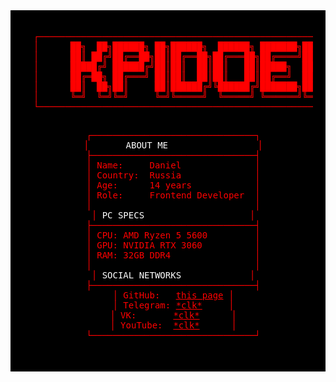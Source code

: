 <div align="center" style="background-color: #000000; color: #ff0000; padding: 20px; font-family: 'Courier New', monospace;">
  <pre>
  ┌──────────────────────────────────────────────────────┐
  │<span style="color: #ff0000;">      ██╗  ██╗██████╗ ██╗██████╗  ██████╗ ███████╗██╗  ██╗      </span>│
  │<span style="color: #ff0000;">      ██║ ██╔╝██╔══██╗██║██╔══██╗██╔═══██╗██╔════╝██║ ██╔╝      </span>│
  │<span style="color: #ff0000;">      █████╔╝ ██████╔╝██║██║  ██║██║   ██║█████╗  █████╔╝       </span>│
  │<span style="color: #ff0000;">      ██╔═██╗ ██╔═══╝ ██║██║  ██║██║   ██║██╔══╝  ██╔═██╗       </span>│
  │<span style="color: #ff0000;">      ██║  ██╗██║     ██║██████╔╝╚██████╔╝███████╗██║  ██╗      </span>│
  │<span style="color: #ff0000;">      ╚═╝  ╚═╝╚═╝     ╚═╝╚═════╝  ╚═════╝ ╚══════╝╚═╝  ╚═╝      </span>│
  └──────────────────────────────────────────────────────┘
  </pre>

  <pre style="color: #ff0000;">
  ┌───────────────────────────────┐
  │<span style="color: #ffffff;">       ABOUT ME                 </span>│
  ├───────────────────────────────┤
  │ Name:     Daniel              │
  │ Country:  Russia              │
  │ Age:      14 years            │
  │ Role:     Frontend Developer  │
  │                               │
  │<span style="color: #ffffff;"> PC SPECS                    </span>│
  ├───────────────────────────────┤
  │ CPU: AMD Ryzen 5 5600         │
  │ GPU: NVIDIA RTX 3060          │
  │ RAM: 32GB DDR4                │
  │                               │
  │<span style="color: #ffffff;"> SOCIAL NETWORKS             </span>│
  ├───────────────────────────────┤
  │ GitHub:   <a href="#" style="color: #ff0000;">this page</a> │
  │ Telegram: <a href="t.me/kriplink" style="color: #ff0000;">*clk*</a>     │
  │ VK:       <a href="vk.com/fanichi.usedcvnt" style="color: #ff0000;">*clk*</a>      │
  │ YouTube:  <a href="https://youtube.com/@crepero4ek?si=H66kTl_qRz68GloW" style="color: #ff0000;">*clk*</a>      │
  └───────────────────────────────┘
  </pre>
</div>
